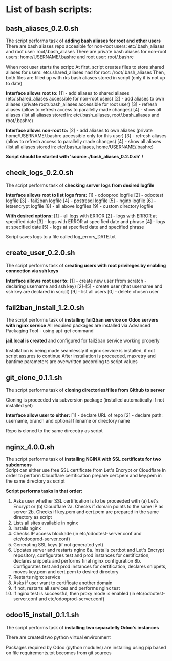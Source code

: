 # List of bash scripts:


## bash_aliases_0.2.0.sh

The script performs task of **adding bash aliases for root and other users**
There are bash aliases repo accesible for non-root users: etc/.bash_aliases and root user: root/.bash_aliases
There are private bash aliases for non-root users: home/USERNAME/.bashrc and root user: root/.bashrc

When root user starts the script:
At first, script creates files to store shared aliases for users: etc/.shared_aliases nad for root: /root/.bash_aliases
Then, both files are filled up with rks bash aliases stored in script (only if is not up to date)

**Interface allows root to:**
[1] - add aliases to shared aliases (etc/.shared_aliases accessible for non-root users)
[2] - add aliases to own aliases (private root/.bash_aliases accessible for root user)
[3] - refresh aliases (allow to refresh access to parallelly made changes)
[4] - show all aliases (list all aliases stored in: etc/.bash_aliases, root/.bash_aliases and root/.bashrc)

**Interface allows non-root to:**
[2] - add aliases to own aliases (private home/USERNAME/.bashrc accessible only for this user)
[3] - refresh aliases (allow to refresh access to parallelly made changes)
[4] - show all aliases (list all aliases stored in: etc/.bash_aliases, home/USERNAME/.bashrc)

**Script should be started with 'source ./bash_aliases_0.2.0.sh' !**



## check_logs_0.2.0.sh

The script performs task of **checking server logs from desired logfile**

**Interface allows root to list logs from:**
[1] - odooprod logfile
[2] - odootest logfile
[3] - fail2ban logfile
[4] - postresql logfile
[5] - nginx logfile
[6] - letsencrypt logfile
[8] - all above logfiles
[9] - custom directory logfile

**With desired options:**
[1] - all logs with ERROR 
[2] - logs with ERROR at specified date
[3] - logs with ERROR at specified date and phrase
[4] - logs at specified date
[5] - logs at specified date and specified phrase

Script saves logs to a file called log_errors_DATE.txt



## create_user_0.2.0.sh

The script performs task of **creating users with root privileges by enabling connection via ssh keys**

**Interface allows root user to:**
[1] - create new user (from scratch - declaring username and ssh key)
[2]-[5] - create user (that username and ssh key are declared in script)
[9] - list all users
[0] - delete chosen user



## fail2ban_install_1.2.0.sh

The script performs task of **installing fail2ban service on Odoo servers with nginx service**
All required packages are installed via Advanced Packaging Tool - using apt-get command

**jail.local is created** and configured for fail2ban service working properly

Installation is being made seamlessly if nginx service is installed, if not script assures to continue
After installation is proceeded, maxretry and bantime parameters are overwritten according to script values



## git_clone_0.1.1.sh

The script performs task of **cloning directories/files from Github to server**

Cloning is proceeded via subversion package (installed automatically if not installed yet)

**Interface allow user to either:**
[1] - declare URL of repo
[2] - declare path: username, branch and optional filename or directory name

Repo is cloned to the same direcotry as script



## nginx_4.0.0.sh

The script performs task of **installing NGINX with SSL certificate for two subdomens**      
Script can either use free SSL certificate from Let's Encrypt or Cloudflare
In order to perform Cloudflare certification prepare cert.pem and key.pem in the same directory as script

**Script performs tasks in that order:**
1. Asks user whether SSL certification is to be proceeded with (a) Let's Encrypt or (b) Cloudflare
2a. Checks if domain points to the same IP as server 
2b. Checks if key.pem and cert.pem are prepared in the same directory as script
3. Lists all sites available in nginx
4. Installs nginx
5. Checks IP access blockade (in etc/odootest-server.conf and etc/odooprod-server.conf)
6. Generating SSL keys (if not generated yet)
7. Updates server and restarts nginx
8a. Installs certbot and Let's Encrypt repository, configurates test and prod instances for certification, declares snippets and performs final nginx configuration
8b. Configurates test and prod instances for certification, declares snippets, moves key.pem and cert.pem to desired directory
9. Restarts nignx service
10. Asks if user want to certificate another domain
11. If not, restarts all services and performs nginx test
12. If nginx test is successful, then proxy mode is enabled (in etc/odootest-server.conf and etc/odooprod-server.conf)



## odoo15_install_0.1.1.sh

The script performs task of **installing two separatelly Odoo's instances**

There are created two python virtual environment

Packages required by Odoo (python modules) are installing using pip based on file requirements.txt becomes from git sources

